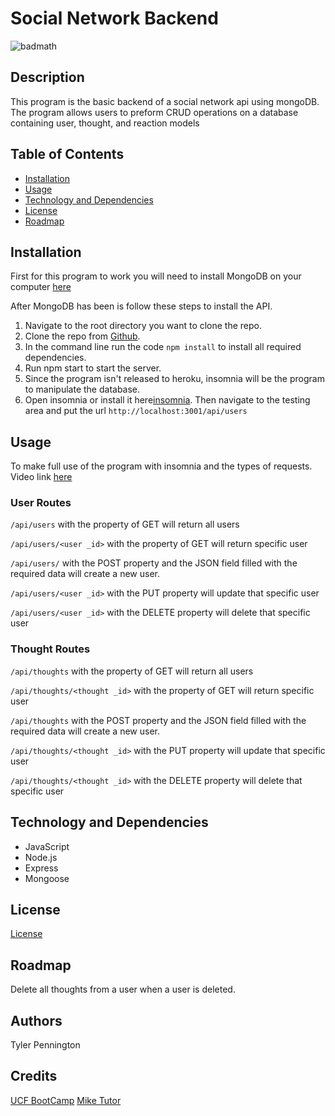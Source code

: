 # Social Network Backend

![badmath](https://img.shields.io/badge/License-MIT-informational)

## Description

This program is the basic backend of a social network api using mongoDB. The program allows users to preform CRUD operations on a database containing user, thought, and reaction models

## Table of Contents

* [Installation](#installation)
* [Usage](#usage)
* [Technology and Dependencies](#technology-and-dependencies)
* [License](#license)
* [Roadmap](#roadmap)

## Installation 

First for this program to work you will need to install MongoDB on your computer [here](https://docs.mongodb.com/manual/tutorial/install-mongodb-on-windows/)

After MongoDB has been is follow these steps to install the API.

1. Navigate to the root directory you want to clone the repo.
2. Clone the repo from [Github](https://github.com/Tcpenn/social-network-api).
3. In the command line run the code `npm install` to install all required dependencies.
4. Run npm start to start the server.
5. Since the program isn't released to heroku, insomnia will be the program to manipulate the database.
6. Open insomnia or install it here[insomnia](https://insomnia.rest/download). Then navigate to the testing area and put the url `http://localhost:3001/api/users`

## Usage

To make full use of the program with insomnia and the types of requests. 
Video link [here](https://drive.google.com/file/d/1faVhIk_rk4juZAh8OeIXemnrSj8Bsent/view?usp=sharing)

### User Routes

`/api/users` with the property of GET will return all users

`/api/users/<user _id>` with the property of GET will return specific user

`/api/users/` with the POST property and the JSON field filled with the required data will create a new user.

`/api/users/<user _id>` with the PUT property will update that specific user 

`/api/users/<user _id>` with the DELETE property will delete that specific user

### Thought Routes

`/api/thoughts` with the property of GET will return all users

`/api/thoughts/<thought _id>` with the property of GET will return specific user

`/api/thoughts` with the POST property and the JSON field filled with the required data will create a new user.

`/api/thoughts/<thought _id>` with the PUT property will update that specific user

`/api/thoughts/<thought _id>` with the DELETE property will delete that specific user

## Technology and Dependencies
* JavaScript
* Node.js
* Express
* Mongoose

## License

[License](LICENSE.txt)

## Roadmap

Delete all thoughts from a user when a user is deleted.

## Authors

Tyler Pennington

## Credits

[UCF BootCamp](https://github.com/UCF-Coding-Boot-Camp/UCF-VIRT-BO-FSF-PT-06-2021-U-B)
[Mike Tutor](https://github.com/Tutor78)

